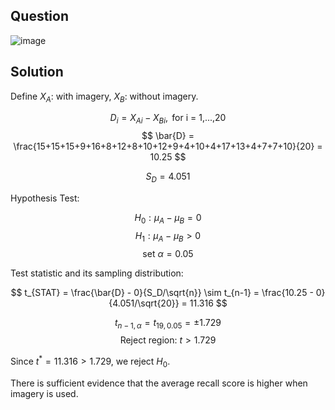 ## Question

![image](https://github.com/user-attachments/assets/ed8f553b-35ec-4954-a9bd-adf488ee9b29)

## Solution

Define $X_A$: with imagery, $X_B$: without imagery.

$$
D_i = X_{Ai} - X_{Bi}, \text { for i = 1,...,20}
$$
$$
\bar{D} = \frac{15+15+15+9+16+8+12+8+10+12+9+4+10+4+17+13+4+7+7+10}{20} = 10.25
$$

$$
S_D=4.051
$$

Hypothesis Test:

$$
H_0: \mu_A-\mu_B = 0
$$
$$
H_1: \mu_A-\mu_B >0
$$
$$
\text{set } \alpha = 0.05
$$

Test statistic and its sampling distribution:

$$
t_{STAT} = \frac{\bar{D} - 0}{S_D/\sqrt{n}} \sim t_{n-1} = \frac{10.25 - 0}{4.051/\sqrt{20}} = 11.316
$$

$$
t_{n-1,\alpha} = t_{19,0.05} = \pm 1.729
$$
$$
\text{Reject region: } t > 1.729 
$$

Since $t^*=11.316 > 1.729$, we reject $H_0$.

There is sufficient evidence that the average recall score is higher when imagery is used.
